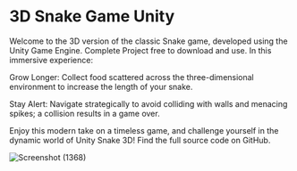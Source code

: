 # 3D Snake Game Unity
 Welcome to the 3D version of the classic Snake game, developed using the Unity Game Engine. Complete Project free to download and use. In this immersive experience:

Grow Longer: Collect food scattered across the three-dimensional environment to increase the length of your snake.

Stay Alert: Navigate strategically to avoid colliding with walls and menacing spikes; a collision results in a game over.

Enjoy this modern take on a timeless game, and challenge yourself in the dynamic world of Unity Snake 3D! Find the full source code on GitHub.


![Screenshot (1368)](https://github.com/striderzz/3D-Snake-Unity/assets/72110940/3363b94b-b92f-4443-b7cb-09181b7e51cb)
